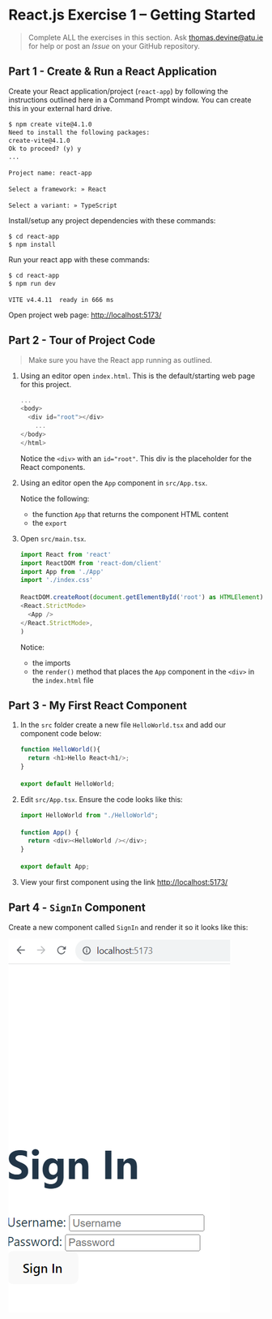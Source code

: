 # React.js Exercise 1 – Getting Started

> Complete ALL the exercises in this section. Ask thomas.devine@atu.ie for help or post an *Issue* on your GitHub repository.


## Part 1 - Create & Run a React Application

Create your React application/project (``react-app``) by following the instructions outlined here in a Command Prompt window.  You can create this in your external hard drive.

```
$ npm create vite@4.1.0
Need to install the following packages:
create-vite@4.1.0
Ok to proceed? (y) y
...

Project name: react-app

Select a framework: » React

Select a variant: » TypeScript

```

Install/setup any project dependencies with these commands:

```
$ cd react-app
$ npm install
```

Run your react app with these commands:
```
$ cd react-app
$ npm run dev

VITE v4.4.11  ready in 666 ms
```

Open project web page: [ http://localhost:5173/]( http://localhost:5173/)

## Part 2 - Tour of Project Code

> Make sure you have the React app running as outlined.


1.	Using an editor open ``index.html``.  This is the default/starting web page for this project.

	```javascript
	...
	<body>
	  <div id="root"></div>
		...
	</body>
	</html>

	```

	Notice the ``<div>`` with an ``id="root"``.  This div is the placeholder for the React components.

1.	Using an editor open the ``App`` component in ``src/App.tsx``.  

	Notice the following:
	- the function ``App`` that returns the component HTML content
	- the ``export`` 
	
1.	Open ``src/main.tsx``.

	```javascript
	import React from 'react'
	import ReactDOM from 'react-dom/client'
	import App from './App'
	import './index.css'

	ReactDOM.createRoot(document.getElementById('root') as HTMLElement).render(
	<React.StrictMode>
	  <App />
	</React.StrictMode>,
	)
	```

	Notice:
	- the imports
	- the ``render()`` method that places the ``App`` component in the ``<div>`` in the ``index.html`` file


## Part 3 - My First React Component

1.	In the ``src`` folder create a new file ``HelloWorld.tsx`` and add our component code below:

	```javascript	
	function HelloWorld(){
	  return <h1>Hello React<h1/>;
	}

	export default HelloWorld;

	```

1.	Edit ``src/App.tsx``.  Ensure the code looks like this:

	```javascript
	import HelloWorld from "./HelloWorld";

	function App() {
	  return <div><HelloWorld /></div>;
	}

	export default App;


	```

1.	View your first component using the link [http://localhost:5173/](http://localhost:5173/)


## Part 4 - ``SignIn`` Component

Create a new component called ``SignIn`` and render it so it looks like this:

![](../images/SignIn.png)

